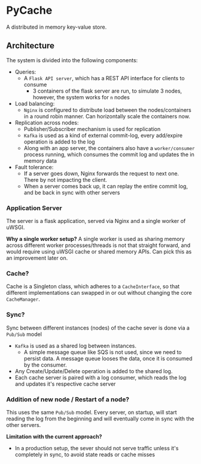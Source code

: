 # PyCache
A distributed in memory key-value store.

## Architecture
The system is divided into the following components:
- Queries:
    - A `Flask API server`, which has a REST API interface for clients to consume
        - 3 containers of the flask server are run, to simulate 3 nodes, however, the system works for `n` nodes
- Load balancing:
    - `Nginx` is configured to distribute load between the nodes/containers in a round robin manner. Can horizontally scale the containers now.
- Replication across nodes:
    - Publisher/Subscriber mechanism is used for replication
    - `Kafka` is used as a kind of external commit-log, every add/expire operation is added to the log
    - Along with an app server, the containers also have a `worker/consumer` process running, which consumes the commit log and updates the in memory data
- Fault tolerance:
    - If a server goes down, Nginx forwards the request to next one. There by not impacting the client.
    - When a server comes back up, it can replay the entire commit log, and be back in sync with other servers

### Application Server
The server is a flask application, served via Nginx and a single worker of uWSGI.

**Why a single worker setup?**
A single worker is used as sharing memory across different worker processes/threads is not that straight forward, and would require using uWSGI cache or shared memory APIs. Can pick this as an improvement later on.

### Cache?
Cache is a Singleton class, which adheres to a `CacheInterface`, so that different implementations can swapped in or out without changing the core `CacheManager`.

### Sync?
Sync between different instances (nodes) of the cache sever is done via a `Pub/Sub` model

- `Kafka` is used as a shared log between instances.
  - A simple message queue like SQS is not used, since we need to persist data. A message queue looses the data, once it is consumed by the consumer.
- Any Create/Update/Delete operation is added to the shared log.
- Each cache server is paired with a log consumer, which reads the log and updates it's respective cache server

### Addition of new node / Restart of a node?
This uses the same `Pub/Sub` model. Every server, on startup, will start reading the log from the beginning and will eventually come in sync with the other servers.

**Limitation with the current approach?**
- In a production setup, the sever should not serve traffic unless it's completely in sync, to avoid state reads or cache misses
